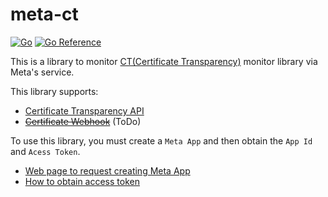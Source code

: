 # meta-ct

[![Go](https://github.com/akakou/meta-ct/actions/workflows/go.yml/badge.svg)](https://github.com/akakou/meta-ct/actions/workflows/go.yml)
[![Go Reference](https://pkg.go.dev/badge/github.com/akakou/meta-ct.svg)](https://pkg.go.dev/github.com/akakou/meta-ct)

This is a library to monitor [CT(Certificate Transparency)](https://www.rfc-editor.org/rfc/rfc9162.html) monitor library via Meta's service.

This library supports:
- [Certificate Transparency API](https://developers.facebook.com/docs/certificate-transparency-api)
- ~~[Certificate Webhook](https://developers.facebook.com/docs/certificate-transparency/certificates-webhook)~~ (ToDo)


To use this library, you must create a `Meta App` and then obtain the `App Id` and `Acess Token`.
- [Web page to request creating Meta App](https://developers.facebook.com/apps/?show_reminder=true)
- [How to obtain access token](https://developers.facebook.com/docs/facebook-login/guides/access-tokens?locale=ja_JP)
